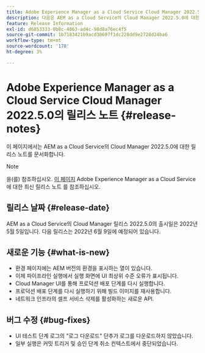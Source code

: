 ```yaml
---
title: Adobe Experience Manager as a Cloud Service Cloud Manager 2022.5.0의 릴리스 노트
description: 다음은 AEM as a Cloud Service의 Cloud Manager 2022.5.0에 대한 릴리스 노트입니다.
feature: Release Information
exl-id: d6853333-0b8c-4863-ad4c-98d8a76ec4f5
source-git-commit: 1b7183421b9acd30697f1dc228dd9e2728d24ba6
workflow-type: tm+mt
source-wordcount: '178'
ht-degree: 3%

---
```


# Adobe Experience Manager as a Cloud Service Cloud Manager 2022.5.0의 릴리스 노트 {#release-notes}

이 페이지에서는 AEM as a Cloud Service의 Cloud Manager 2022.5.0에 대한 릴리스 노트를 문서화합니다.

>[!NOTE]
>
>을(를) 참조하십시오. [이 페이지](/help/release-notes/release-notes-cloud/release-notes-current.md) Adobe Experience Manager as a Cloud Service에 대한 최신 릴리스 노트 를 참조하십시오.

## 릴리스 날짜 {#release-date}

AEM as a Cloud Service의 Cloud Manager 릴리스 2022.5.0의 출시일은 2022년 5월 5일입니다. 다음 릴리스는 2022년 6월 9일에 예정되어 있습니다.

## 새로운 기능 {#what-is-new}

* 환경 페이지에는 AEM 버전의 환경을 표시하는 열이 있습니다.
* 이제 파이프라인 실행에서 실행 화면에 UI 최상위 수준 오류가 표시됩니다.
* Cloud Manager UI를 통해 프로덕션 배포 단계를 다시 실행합니다.
* 프로덕션 배포 단계를 다시 실행하기 위해 빌드 이미지를 재사용합니다.
* 네트워크 인프라의 셀프 서비스 삭제를 활성화하는 새로운 API.

## 버그 수정 {#bug-fixes}

* UI 테스트 단계 로그의 &quot;로그 다운로드&quot; 단추가 로그를 다운로드하지 않았습니다.
* 일부 실행은 커밋 트리거 및 승인 단계 취소 컨텍스트에서 중단되었습니다.
